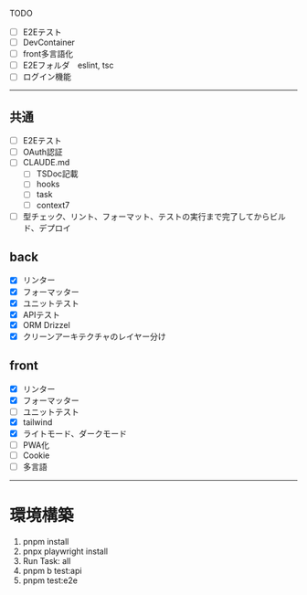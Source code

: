 TODO
- [ ] E2Eテスト
- [ ] DevContainer
- [ ] front多言語化
- [ ] E2Eフォルダ　eslint, tsc
- [ ] ログイン機能

---

## 共通
- [ ] E2Eテスト
- [ ] OAuth認証
- [ ] CLAUDE.md
  - [ ] TSDoc記載
  - [ ] hooks
  - [ ] task
  - [ ] context7
- [ ] 型チェック、リント、フォーマット、テストの実行まで完了してからビルド、デプロイ

## back
- [x] リンター
- [x] フォーマッター
- [x] ユニットテスト
- [x] APIテスト
- [x] ORM Drizzel
- [x] クリーンアーキテクチャのレイヤー分け

## front
- [x] リンター
- [x] フォーマッター
- [ ] ユニットテスト
- [x] tailwind
- [x] ライトモード、ダークモード
- [ ] PWA化
- [ ] Cookie
- [ ] 多言語

--- 
# 環境構築
1. pnpm install
2. pnpx playwright install
3. Run Task: all
4. pnpm b test:api
5. pnpm test:e2e